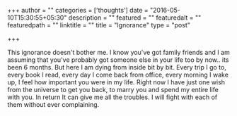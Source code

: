 +++
author = ""
categories = ['thoughts']
date = "2016-05-10T15:30:55+05:30"
description = ""
featured = ""
featuredalt = ""
featuredpath = ""
linktitle = ""
title = "Ignorance"
type = "post"

+++

This ignorance doesn't bother me. I know you've got family friends and I am assuming that you've probably got someone else in your life too by now.. its been 6 months.
But here I am dying from inside bit by bit. Every trip I go to, every book I read, every day I come back from office, every morning I wake up, I feel how important you were in my life. Right now I have just one wish from the universe to get you back, to marry you and spend my entire life with you. In return It can give me all the troubles. I will fight with each of them without ever complaining.